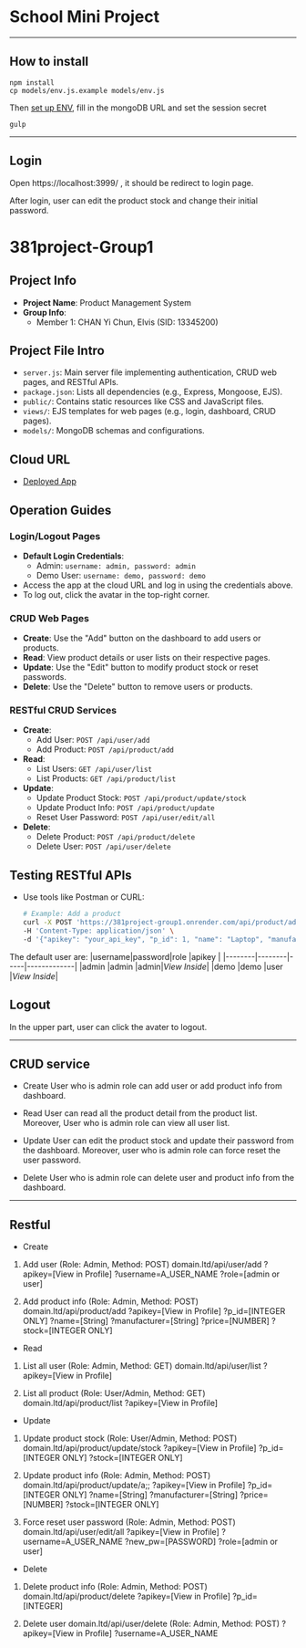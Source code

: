 # **School Mini Project**

********************************************
## How to install

```
npm install
cp models/env.js.example models/env.js
```
Then [set up ENV](models/env.js), fill in the mongoDB URL and set the session secret

```
gulp
```
********************************************
## Login
Open https://localhost:3999/ , it should be redirect to login page.

After login, user can edit the product stock and change their initial password.
# 381project-Group1

## Project Info
- **Project Name**: Product Management System
- **Group Info**:
  - Member 1: CHAN Yi Chun, Elvis (SID: 13345200)


## Project File Intro
- `server.js`: Main server file implementing authentication, CRUD web pages, and RESTful APIs.
- `package.json`: Lists all dependencies (e.g., Express, Mongoose, EJS).
- `public/`: Contains static resources like CSS and JavaScript files.
- `views/`: EJS templates for web pages (e.g., login, dashboard, CRUD pages).
- `models/`: MongoDB schemas and configurations.

## Cloud URL
- [Deployed App](https://comps381-7ne3.onrender.com/)

## Operation Guides
### Login/Logout Pages
- **Default Login Credentials**:
  - Admin: `username: admin, password: admin`
  - Demo User: `username: demo, password: demo`
- Access the app at the cloud URL and log in using the credentials above.
- To log out, click the avatar in the top-right corner.

### CRUD Web Pages
- **Create**: Use the "Add" button on the dashboard to add users or products.
- **Read**: View product details or user lists on their respective pages.
- **Update**: Use the "Edit" button to modify product stock or reset passwords.
- **Delete**: Use the "Delete" button to remove users or products.

### RESTful CRUD Services
- **Create**:
  - Add User: `POST /api/user/add`
  - Add Product: `POST /api/product/add`
- **Read**:
  - List Users: `GET /api/user/list`
  - List Products: `GET /api/product/list`
- **Update**:
  - Update Product Stock: `POST /api/product/update/stock`
  - Update Product Info: `POST /api/product/update`
  - Reset User Password: `POST /api/user/edit/all`
- **Delete**:
  - Delete Product: `POST /api/product/delete`
  - Delete User: `POST /api/user/delete`

## Testing RESTful APIs
- Use tools like Postman or CURL:
  ```bash
  # Example: Add a product
  curl -X POST 'https://381project-group1.onrender.com/api/product/add' \
  -H 'Content-Type: application/json' \
  -d '{"apikey": "your_api_key", "p_id": 1, "name": "Laptop", "manufacturer": "Dell", "price": 1500, "stock": 20}'
The default user are:
|username|password|role |apikey       |
|--------|--------|-----|-------------|
|admin   |admin   |admin|*View Inside*|
|demo    |demo    |user |*View Inside*|

## Logout
In the upper part, user can click the avater to logout.

********************************************
## CRUD service
- Create
User who is admin role can add user or add product info from dashboard.

- Read
User can read all the product detail from the product list. Moreover, User who is admin role can view all user list.

- Update
User can edit the product stock and update their password from the dashboard. Moreover, user who is admin role can force reset the user password.

- Delete
User who is admin role can delete user and product info from the dashboard.

********************************************
## Restful
- Create
1. Add user (Role: Admin, Method: POST)
    domain.ltd/api/user/add
        ?apikey=[View in Profile]
        ?username=A_USER_NAME
        ?role=[admin or user]

2. Add product info (Role: Admin, Method: POST)
    domain.ltd/api/product/add
        ?apikey=[View in Profile]
        ?p_id=[INTEGER ONLY]
        ?name=[String]
        ?manufacturer=[String]
        ?price=[NUMBER]
        ?stock=[INTEGER ONLY]

- Read
1. List all user (Role: Admin, Method: GET)
    domain.ltd/api/user/list
        ?apikey=[View in Profile]

2. List all product (Role: User/Admin, Method: GET)
    domain.ltd/api/product/list
        ?apikey=[View in Profile]

- Update
1. Update product stock (Role: User/Admin, Method: POST)
    domain.ltd/api/product/update/stock
        ?apikey=[View in Profile]
        ?p_id=[INTEGER ONLY]
        ?stock=[INTEGER ONLY]

2. Update product info (Role: Admin, Method: POST)
    domain.ltd/api/product/update/a;;
        ?apikey=[View in Profile]
        ?p_id=[INTEGER ONLY]
        ?name=[String]
        ?manufacturer=[String]
        ?price=[NUMBER]
        ?stock=[INTEGER ONLY]

3. Force reset user password (Role: Admin, Method: POST)
    domain.ltd/api/user/edit/all
        ?apikey=[View in Profile]
        ?username=A_USER_NAME
        ?new_pw=[PASSWORD]
        ?role=[admin or user]

- Delete
1. Delete product info (Role: Admin, Method: POST)
    domain.ltd/api/product/delete
        ?apikey=[View in Profile]
        ?p_id=[INTEGER]

2. Delete user
    domain.ltd/api/user/delete (Role: Admin, Method: POST)
        ?apikey=[View in Profile]
        ?username=A_USER_NAME
